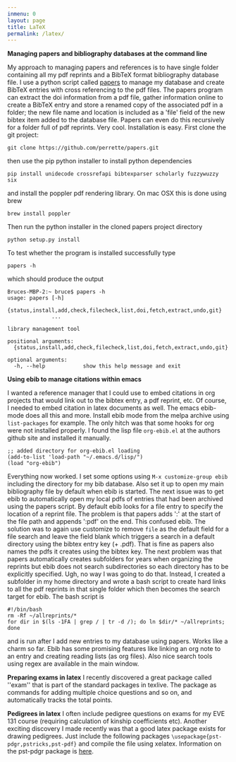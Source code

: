 ```yaml
---
inmenu: 0
layout: page
title: LaTeX
permalink: /latex/
---
```


**Managing papers and bibliography databases at the command line**

My approach to managing papers and references is to have single folder
containing all my pdf reprints and a BibTeX format bibliography database file. I use
a python script called [papers](https://github.com/perrette/papers) to
manage my database and create BibTeX entries with cross referencing to the pdf files. The
papers program can extract the doi information from a pdf file, gather
information online to create a BibTeX entry and store a renamed copy
of the associated pdf in a folder; the new file name and location is
included as a 'file' field of the new bibtex item added to  the
database file. Papers can even do this recursively
for a folder full of pdf reprints. Very cool. Installation is
easy. First clone the git project:
```
git clone https://github.com/perrette/papers.git
```
then use the pip python installer to install python dependencies
```
pip install unidecode crossrefapi bibtexparser scholarly fuzzywuzzy six
```
and install the poppler pdf rendering library. On mac OSX this is done
using brew
```
brew install poppler
```
Then run the python installer in the cloned papers project directory
```
python setup.py install
```
To test whether the program is installed successfully type
```
papers -h
```
which should produce the output
```
Bruces-MBP-2:~ bruce$ papers -h
usage: papers [-h]
              {status,install,add,check,filecheck,list,doi,fetch,extract,undo,git}
              ...

library management tool

positional arguments:
  {status,install,add,check,filecheck,list,doi,fetch,extract,undo,git}

optional arguments:
  -h, --help            show this help message and exit

```

**Using ebib to manage citations within emacs**

I wanted a reference manager that I could use to embed citations in
org projects that would link out to the bibtex entry, a pdf reprint,
etc. Of course, I needed to embed citation in latex documents as
well. The emacs ebib-mode does all this and more. Install ebib mode from
the melpa archive using `list-packages` for example. The only hitch
was that some hooks for org were not installed properly. I found the
lisp file `org-ebib.el` at the authors github site and installed it manually. 

```
;; added directory for org-ebib.el loading
(add-to-list 'load-path "~/.emacs.d/lisp/")
(load "org-ebib")
```
Everything now worked. I set some options using `M-x customize-group
ebib` including the directory for my bib database. Also set it up to
open my main bibliography file by default when ebib is started. The next issue was
to get ebib to automatically open my local pdfs of entries that had
been archived using the papers script. By default ebib looks for a
file entry to specify the location of a reprint file. The problem is
that papers adds ':' at the start of the file path and appends ':pdf'
on the end. This confused ebib. The solution was to again use
customize to remove `file` as the default field for a file search and
leave the field blank which triggers a search in a default directory
using the bibtex entry key (+ .pdf). That is fine as papers also names the pdfs
it creates using the bibtex key. The next problem was that papers
automatically creates subfolders for years when organizing the
reprints but ebib does not search subdirectories so each directory has
to be explicitly specified. Ugh, no way I was going to do
that. Instead, I created a subfolder in my home directory and wrote a
bash script to create hard links to all the pdf reprints in that
single folder which then becomes the search target for ebib. The bash
script is
```
#!/bin/bash
rm -Rf ~/allreprints/*
for dir in $(ls -1FA | grep / | tr -d /); do ln $dir/* ~/allreprints; done
```
and is run after I add new entries to my database using papers. Works
like a charm so far. Ebib has some promising features like linking an
org note to an entry and creating reading lists (as org files). Also
nice search tools using regex are available in the main window.

**Preparing exams in latex**
I recently discovered a great package called ''exam'' that is part of the standard packages in texlive.
The package as commands for adding multiple choice questions and so on, and automatically tracks
the total points.

**Pedigrees in latex**
I often include pedigree questions on exams for my EVE 131 course (requiring calculation of kinship coefficients etc). Another exciting discovery I made recently was that a good latex package exists for drawing pedigrees. Just include the following packages ```\usepackage{pst-pdgr,pstricks,pst-pdf}``` and compile the file using xelatex. Information on the pst-pdgr package is [here](https://ctan.org/pkg/pst-pdgr?lang=en).
